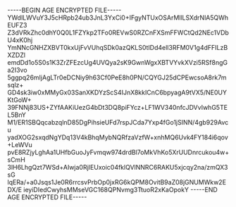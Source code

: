 -----BEGIN AGE ENCRYPTED FILE-----
YWdlLWVuY3J5cHRpb24ub3JnL3YxCi0+IFgyNTUxOSArMllLSXdrNlA5QWhEUFZ3
Z3dVRkZhc0dhY0Q0L1FZYkp2TFo0REVwS0RZCnFXSmFFWCtQd2NEc1VDbU4xK0hj
YmNNcGNHZXBVT0kxUjFvVUhqSDk0azQKLS0tIDd4ell3RFM0V1g4dFFILzBXZDZl
emdDd1o5S0s1K3ZrZFEzcUg4UVQya2sK9GwnWgxXBTVYvkXVzi5RSf8ngGa2I3vo
5ggpq26mIjAgLTr0eDCNiy9h63Cf0PeE8h0PN/CQYGJ25dCPEwcsoA8rk7msqlz+
GD4sk3iw0xMMyGx03SanXKDYzScS4IJnX8kkICnC6bpyagA9tVX5/NE0UYKtGoW+
39FNNj83US+ZYfAAKiUezG4bDt3DQ8piFYcz+LF1WV340nfcJDVvIwhG5TEL5BnY
M1/ER1SBQqcabzqlnD85DgPihsieUFd7rspJCda7Yxp4fGo1jSINN/4gb929Avcu
yadXOG2sxqdNgYDq13V4kBhqMybNQRfzaVzfW+xnhMQ6Uvk4FY184i6qov+LeWVu
pvE8RZjyLghAa1UHfbGuoJyFvmqw974drdBl7oMkVhKo5XrUUDnrcukou4w+sCmH
3lH6LhgQzt7WSd+AIwja0RjIEUxoic04fklQVlNNRC6RAKU5xjcqy2na/zmQX3sG
lqERa/+a0Jsqs1Je0R6rrcsvPrbOp0jxRG6kQPM8OvitB9aZ08jGNUMWkw2EDX/E
ieyiDIedCwyhsMMseVGC168QPNvmg3TtuoR2xKaOpokY
-----END AGE ENCRYPTED FILE-----

